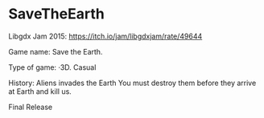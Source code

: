 # SaveTheEarth
Libgdx Jam 2015: https://itch.io/jam/libgdxjam/rate/49644

Game name: Save the Earth.

Type of game: ·3D. Casual

History: Aliens invades the Earth You must destroy them before they arrive at Earth and kill us.


Final Release



